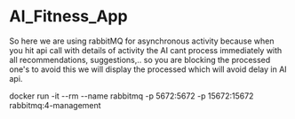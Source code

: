 # AI_Fitness_App






So here we are using rabbitMQ for asynchronous activity because when you hit api call with details of activity the AI cant process immediately with all recommendations, suggestions,.. so you are blocking the processed one's to avoid this we will display the processed which will avoid delay in AI api.

docker run -it --rm --name rabbitmq -p 5672:5672 -p 15672:15672 rabbitmq:4-management